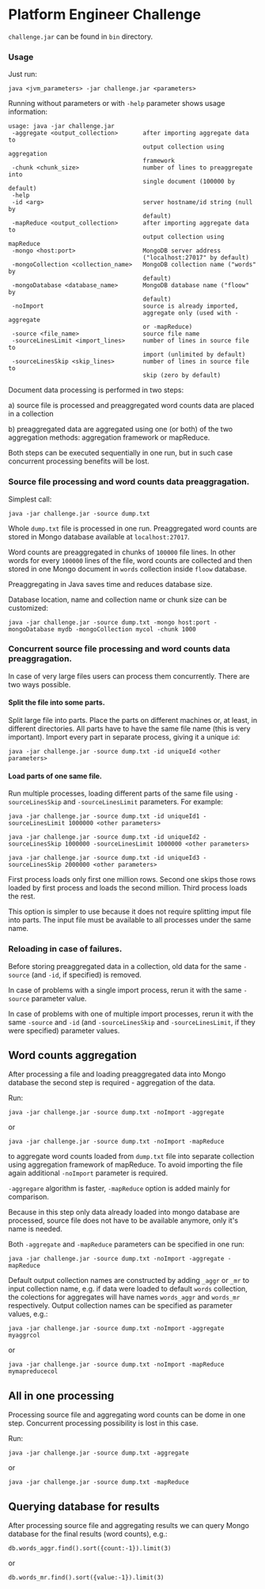 # Platform Engineer Challenge

`challenge.jar` can be found in `bin` directory.

### Usage

Just run:

```
java <jvm_parameters> -jar challenge.jar <parameters>
```

Running without parameters or with `-help` parameter shows usage information:

```
usage: java -jar challenge.jar
 -aggregate <output_collection>       after importing aggregate data to
                                      output collection using aggregation
                                      framework
 -chunk <chunk_size>                  number of lines to preaggregate into
                                      single document (100000 by default)
 -help
 -id <arg>                            server hostname/id string (null by
                                      default)
 -mapReduce <output_collection>       after importing aggregate data to
                                      output collection using mapReduce
 -mongo <host:port>                   MongoDB server address
                                      ("localhost:27017" by default)
 -mongoCollection <collection_name>   MongoDB collection name ("words" by
                                      default)
 -mongoDatabase <database_name>       MongoDB database name ("floow" by
                                      default)
 -noImport                            source is already imported,
                                      aggregate only (used with -aggregate
                                      or -mapReduce)
 -source <file_name>                  source file name
 -sourceLinesLimit <import_lines>     number of lines in source file to
                                      import (unlimited by default)
 -sourceLinesSkip <skip_lines>        number of lines in source file to
                                      skip (zero by default)
```

Document data processing is performed in two steps:

a) source file is processed and preaggregated word counts data are placed in a collection

b) preaggregated data are aggregated using one (or both) of the two aggregation methods: aggregation framework or mapReduce.

Both steps can be executed sequentially in one run, but in such case concurrent processing benefits will be lost.

### Source file processing and word counts data preaggragation.

Simplest call:

```
java -jar challenge.jar -source dump.txt
```

Whole `dump.txt` file is processed in one run.
Preaggregated word counts are stored in Mongo database available at `localhost:27017`.

Word counts are preaggregated in chunks of `100000` file lines. In other words for every
`100000` lines of the file, word counts are collected and then stored in one Mongo document 
in `words` collection inside `floow` database.

Preaggregating in Java saves time and reduces database size.

Database location, name and collection name or chunk size can be customized:

```
java -jar challenge.jar -source dump.txt -mongo host:port -mongoDatabase mydb -mongoCollection mycol -chunk 1000
```

### Concurrent source file processing and word counts data preaggragation.

In case of very large files users can process them concurrently. There are two ways possible.

#### Split the file into some parts.

Split large file into parts. Place the parts on different machines or, at least, in different directories.
All parts have to have the same file name (this is very important).
Import every part in separate process, giving it a unique `id`:

```
java -jar challenge.jar -source dump.txt -id uniqueId <other parameters>
```

#### Load parts of one same file.

Run multiple processes, loading different parts of the same file using `-sourceLinesSkip` 
and `-sourceLinesLimit` parameters. For example:

```
java -jar challenge.jar -source dump.txt -id uniqueId1 -sourceLinesLimit 1000000 <other parameters>
```
```
java -jar challenge.jar -source dump.txt -id uniqueId2 -sourceLinesSkip 1000000 -sourceLinesLimit 1000000 <other parameters>
```
```
java -jar challenge.jar -source dump.txt -id uniqueId3 -sourceLinesSkip 2000000 <other parameters>
```

First process loads only first one million rows. Second one skips those rows loaded by first process
and loads the second million. Third process loads the rest.

This option is simpler to use because it does not require splitting imput file into parts.
The input file must be available to all processes under the same name.


### Reloading in case of failures.

Before storing preaggregated data in a collection, old data for the same `-source` (and `-id`, if specified) is removed.

In case of problems with a single import process, rerun it with the same `-source` parameter value.

In case of problems with one of multiple import processes, rerun it with the same `-source`
and `-id` (and `-sourceLinesSkip` and `-sourceLinesLimit`, if they were specified) parameter values.


## Word counts aggregation

After processing a file and loading preaggregated data into Mongo database the second step 
is required - aggregation of the data.

Run:

```
java -jar challenge.jar -source dump.txt -noImport -aggregate
```

or

```
java -jar challenge.jar -source dump.txt -noImport -mapReduce
```

to aggregate word counts loaded from `dump.txt` file into separate collection using aggregation
framework of mapReduce.
To avoid importing the file again additional `-noImport` parameter is required.

`-aggregare` algorithm is faster, `-mapReduce` option is added mainly for comparison.

Because in this step only data already loaded into mongo database are processed,
source file does not have to be available anymore, only it's name is needed.

Both `-aggregate` and `-mapReduce` parameters can be specified in one run:

```
java -jar challenge.jar -source dump.txt -noImport -aggregate -mapReduce
```

Default output collection names are constructed by adding `_aggr` or `_mr`
to input collection name, e.g. if data were loaded to default `words` collection, the colections 
for aggregates will have names `words_aggr` and `words_mr` respectively.
Output collection names can be specified as parameter values, e.g.:

```
java -jar challenge.jar -source dump.txt -noImport -aggregate myaggrcol
```

or

```
java -jar challenge.jar -source dump.txt -noImport -mapReduce mymapreducecol
```

## All in one processing

Processing source file and aggregating word counts can be dome in one step. Concurrent processing
possibility is lost in this case.

Run:

```
java -jar challenge.jar -source dump.txt -aggregate
```

or

```
java -jar challenge.jar -source dump.txt -mapReduce
```

## Querying database for results

After processing source file and aggregating results we can query Mongo database for the final results
(word counts), e.g.:

```
db.words_aggr.find().sort({count:-1}).limit(3)
```

or

```
db.words_mr.find().sort({value:-1}).limit(3)
```
